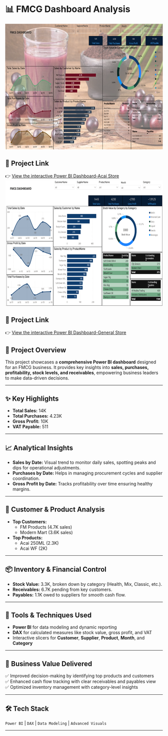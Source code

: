 # 📊 FMCG Dashboard Analysis


<img src="https://github.com/aneesh662/FMCGTR/blob/f1456d176c80826d6a24405d37e3a18e48e4c1ca/FMCGDASHBOARD.png?raw=true" height="400">


## 🔗 Project Link

👉 [View the interactive Power BI Dashboard-Acai Store](https://app.powerbi.com/view?r=eyJrIjoiOTZiYjkxYTYtZjdkOS00MGRkLTgwNDgtZDUxMzQ1YzY1MDdkIiwidCI6ImM2ZTU0OWIzLTVmNDUtNDAzMi1hYWU5LWQ0MjQ0ZGM1YjJjNCJ9&pageName=657cfe1ec229010ce026)
<img src="https://github.com/aneesh662/FMCGTR/blob/124adef88dd0a6e3799797313c504e3927d33fd7/FMCGGSTORE.png?raw=true" height="400">
## 🔗 Project Link
👉 [View the interactive Power BI Dashboard-General Store ](https://app.powerbi.com/view?r=eyJrIjoiNTM0YjEzODctZWViNy00MzU0LWEzYzctMTAyZDI1MGRjNDY0IiwidCI6ImM2ZTU0OWIzLTVmNDUtNDAzMi1hYWU5LWQ0MjQ0ZGM1YjJjNCJ9&pageName=657cfe1ec229010ce026)


## 🚀 Project Overview
This project showcases a **comprehensive Power BI dashboard** designed for an FMCG business. It provides key insights into **sales, purchases, profitability, stock levels, and receivables**, empowering business leaders to make data-driven decisions.

---

## ✨ Key Highlights
- **Total Sales:** 14K  
- **Total Purchases:** 4.23K  
- **Gross Profit:** 10K  
- **VAT Payable:** 511  

---

## 📈 Analytical Insights
- **Sales by Date:** Visual trend to monitor daily sales, spotting peaks and dips for operational adjustments.
- **Purchases by Date:** Helps in managing procurement cycles and supplier coordination.
- **Gross Profit by Date:** Tracks profitability over time ensuring healthy margins.

---

## 💼 Customer & Product Analysis
- **Top Customers:**
  - FM Products (4.7K sales)
  - Modern Mart (3.6K sales)
- **Top Products:**
  - Acai 250ML (2.3K)
  - Acai WF (2K)

---

## 📦 Inventory & Financial Control
- **Stock Value:** 3.3K, broken down by category (Health, Mix, Classic, etc.).
- **Receivables:** 6.7K pending from key customers.
- **Payables:** 1.1K owed to suppliers for smooth cash flow.

---

## 🔧 Tools & Techniques Used
- **Power BI** for data modeling and dynamic reporting
- **DAX** for calculated measures like stock value, gross profit, and VAT
- Interactive slicers for **Customer**, **Supplier**, **Product**, **Month**, and **Category**

---

## 🚀 Business Value Delivered
✅ Improved decision-making by identifying top products and customers  
✅ Enhanced cash flow tracking with clear receivables and payables view  
✅ Optimized inventory management with category-level insights

---

## 🛠 Tech Stack
`Power BI` | `DAX` | `Data Modeling` | `Advanced Visuals`

---


